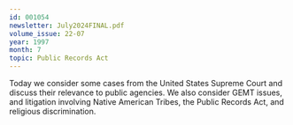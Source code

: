 ```yaml
---
id: 001054
newsletter: July2024FINAL.pdf
volume_issue: 22-07
year: 1997
month: 7
topic: Public Records Act
---
```


Today we consider some cases from the United States Supreme Court and discuss their relevance to public agencies. We also consider GEMT issues, and litigation involving Native American Tribes, the Public Records Act, and religious discrimination.